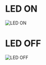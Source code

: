 # LED ON
![LED ON](https://user-images.githubusercontent.com/102012778/164530713-c6a67b59-cbc2-4d2f-8e33-676f14aa729c.png)
# LED OFF
![LED OFF](https://user-images.githubusercontent.com/102012778/164530777-aeedad10-4a5e-4c3a-bc1c-42d4c6c99b71.png)

